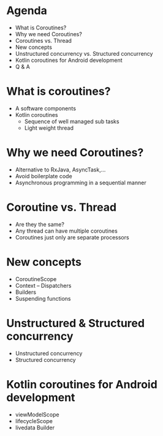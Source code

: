 # Agenda
* What is Coroutines?
* Why we need Coroutines?
* Coroutines vs. Thread
* New concepts
* Unstructured concurrency vs. Structured concurrency
* Kotlin coroutines for Android development
* Q & A

# What is coroutines?
* A software components
* Kotlin coroutines
  * Sequence of well managed sub tasks
  * Light weight thread

# Why we need Coroutines?
* Alternative to RxJava, AsyncTask,…
* Avoid boilerplate code
* Asynchronous programming in a sequential manner

# Coroutine vs. Thread
* Are they the same?
* Any thread can have multiple coroutines
* Coroutines just only are separate processors

# New concepts
* CoroutineScope
* Context – Dispatchers
* Builders
* Suspending functions

# Unstructured & Structured concurrency 
* Unstructured concurrency
* Structured concurrency

# Kotlin coroutines for Android development
* viewModelScope
* lifecycleScope
* livedata Builder
